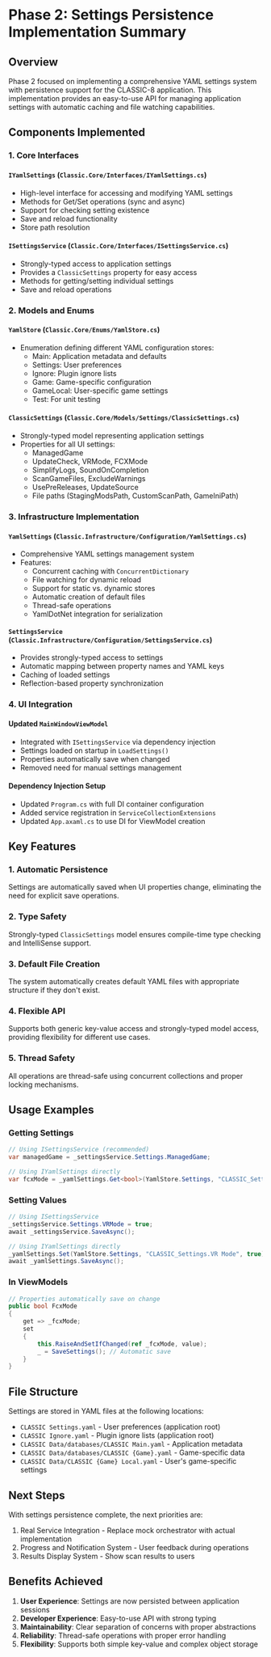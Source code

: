 # Phase 2: Settings Persistence Implementation Summary

## Overview

Phase 2 focused on implementing a comprehensive YAML settings system with persistence support for the CLASSIC-8 application. This implementation provides an easy-to-use API for managing application settings with automatic caching and file watching capabilities.

## Components Implemented

### 1. Core Interfaces

#### `IYamlSettings` (`Classic.Core/Interfaces/IYamlSettings.cs`)
- High-level interface for accessing and modifying YAML settings
- Methods for Get/Set operations (sync and async)
- Support for checking setting existence
- Save and reload functionality
- Store path resolution

#### `ISettingsService` (`Classic.Core/Interfaces/ISettingsService.cs`)
- Strongly-typed access to application settings
- Provides a `ClassicSettings` property for easy access
- Methods for getting/setting individual settings
- Save and reload operations

### 2. Models and Enums

#### `YamlStore` (`Classic.Core/Enums/YamlStore.cs`)
- Enumeration defining different YAML configuration stores:
  - Main: Application metadata and defaults
  - Settings: User preferences
  - Ignore: Plugin ignore lists
  - Game: Game-specific configuration
  - GameLocal: User-specific game settings
  - Test: For unit testing

#### `ClassicSettings` (`Classic.Core/Models/Settings/ClassicSettings.cs`)
- Strongly-typed model representing application settings
- Properties for all UI settings:
  - ManagedGame
  - UpdateCheck, VRMode, FCXMode
  - SimplifyLogs, SoundOnCompletion
  - ScanGameFiles, ExcludeWarnings
  - UsePreReleases, UpdateSource
  - File paths (StagingModsPath, CustomScanPath, GameIniPath)

### 3. Infrastructure Implementation

#### `YamlSettings` (`Classic.Infrastructure/Configuration/YamlSettings.cs`)
- Comprehensive YAML settings management system
- Features:
  - Concurrent caching with `ConcurrentDictionary`
  - File watching for dynamic reload
  - Support for static vs. dynamic stores
  - Automatic creation of default files
  - Thread-safe operations
  - YamlDotNet integration for serialization

#### `SettingsService` (`Classic.Infrastructure/Configuration/SettingsService.cs`)
- Provides strongly-typed access to settings
- Automatic mapping between property names and YAML keys
- Caching of loaded settings
- Reflection-based property synchronization

### 4. UI Integration

#### Updated `MainWindowViewModel`
- Integrated with `ISettingsService` via dependency injection
- Settings loaded on startup in `LoadSettings()`
- Properties automatically save when changed
- Removed need for manual settings management

#### Dependency Injection Setup
- Updated `Program.cs` with full DI container configuration
- Added service registration in `ServiceCollectionExtensions`
- Updated `App.axaml.cs` to use DI for ViewModel creation

## Key Features

### 1. Automatic Persistence
Settings are automatically saved when UI properties change, eliminating the need for explicit save operations.

### 2. Type Safety
Strongly-typed `ClassicSettings` model ensures compile-time type checking and IntelliSense support.

### 3. Default File Creation
The system automatically creates default YAML files with appropriate structure if they don't exist.

### 4. Flexible API
Supports both generic key-value access and strongly-typed model access, providing flexibility for different use cases.

### 5. Thread Safety
All operations are thread-safe using concurrent collections and proper locking mechanisms.

## Usage Examples

### Getting Settings
```csharp
// Using ISettingsService (recommended)
var managedGame = _settingsService.Settings.ManagedGame;

// Using IYamlSettings directly
var fcxMode = _yamlSettings.Get<bool>(YamlStore.Settings, "CLASSIC_Settings.FCX Mode");
```

### Setting Values
```csharp
// Using ISettingsService
_settingsService.Settings.VRMode = true;
await _settingsService.SaveAsync();

// Using IYamlSettings directly
_yamlSettings.Set(YamlStore.Settings, "CLASSIC_Settings.VR Mode", true);
await _yamlSettings.SaveAsync();
```

### In ViewModels
```csharp
// Properties automatically save on change
public bool FcxMode
{
    get => _fcxMode;
    set
    {
        this.RaiseAndSetIfChanged(ref _fcxMode, value);
        _ = SaveSettings(); // Automatic save
    }
}
```

## File Structure

Settings are stored in YAML files at the following locations:
- `CLASSIC Settings.yaml` - User preferences (application root)
- `CLASSIC Ignore.yaml` - Plugin ignore lists (application root)
- `CLASSIC Data/databases/CLASSIC Main.yaml` - Application metadata
- `CLASSIC Data/databases/CLASSIC {Game}.yaml` - Game-specific data
- `CLASSIC Data/CLASSIC {Game} Local.yaml` - User's game-specific settings

## Next Steps

With settings persistence complete, the next priorities are:
1. Real Service Integration - Replace mock orchestrator with actual implementation
2. Progress and Notification System - User feedback during operations
3. Results Display System - Show scan results to users

## Benefits Achieved

1. **User Experience**: Settings are now persisted between application sessions
2. **Developer Experience**: Easy-to-use API with strong typing
3. **Maintainability**: Clear separation of concerns with proper abstractions
4. **Reliability**: Thread-safe operations with proper error handling
5. **Flexibility**: Supports both simple key-value and complex object storage